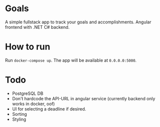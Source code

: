# Goals

A simple fullstack app to track your goals and accomplishments. Angular frontend with .NET C# backend.

# How to run

Run `docker-compose up`. The app will be available at `0.0.0.0:5000`.

# Todo

- PostgreSQL DB
- Don't hardcode the API-URL in angular service (currently backend only works in docker, oof)
- UI for selecting a deadline if desired.
- Sorting
- Styling
